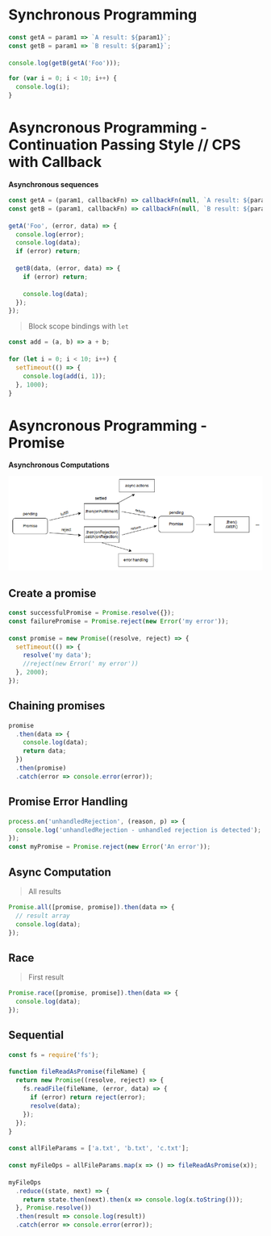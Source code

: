 # Synchronous Programming

```javascript
const getA = param1 => `A result: ${param1}`;
const getB = param1 => `B result: ${param1}`;

console.log(getB(getA('Foo')));
```

```javascript
for (var i = 0; i < 10; i++) {
  console.log(i);
}
```

# Asyncronous Programming - Continuation Passing Style // CPS with Callback

**Asynchronous sequences**

```javascript
const getA = (param1, callbackFn) => callbackFn(null, `A result: ${param1}`);
const getB = (param1, callbackFn) => callbackFn(null, `B result: ${param1}`);

getA('Foo', (error, data) => {
  console.log(error);
  console.log(data);
  if (error) return;

  getB(data, (error, data) => {
    if (error) return;

    console.log(data);
  });
});
```

> Block scope bindings with `let`

```javascript
const add = (a, b) => a + b;

for (let i = 0; i < 10; i++) {
  setTimeout(() => {
    console.log(add(i, 1));
  }, 1000);
}
```

# Asyncronous Programming - Promise

**Asynchronous Computations**

![Promises](promises.png)

## Create a promise

```javascript
const successfulPromise = Promise.resolve({});
const failurePromise = Promise.reject(new Error('my error'));

const promise = new Promise((resolve, reject) => {
  setTimeout(() => {
    resolve('my data');
    //reject(new Error(' my error'))
  }, 2000);
});
```

## Chaining promises

```javascript
promise
  .then(data => {
    console.log(data);
    return data;
  })
  .then(promise)
  .catch(error => console.error(error));
```

## Promise Error Handling

```javascript
process.on('unhandledRejection', (reason, p) => {
  console.log('unhandledRejection - unhandled rejection is detected');
});
const myPromise = Promise.reject(new Error('An error'));
```

## Async Computation

> All results

```javascript
Promise.all([promise, promise]).then(data => {
  // result array
  console.log(data);
});
```

## Race

> First result

```javascript
Promise.race([promise, promise]).then(data => {
  console.log(data);
});
```

## Sequential

```javascript
const fs = require('fs');

function fileReadAsPromise(fileName) {
  return new Promise((resolve, reject) => {
    fs.readFile(fileName, (error, data) => {
      if (error) return reject(error);
      resolve(data);
    });
  });
}

const allFileParams = ['a.txt', 'b.txt', 'c.txt'];

const myFileOps = allFileParams.map(x => () => fileReadAsPromise(x));

myFileOps
  .reduce((state, next) => {
    return state.then(next).then(x => console.log(x.toString()));
  }, Promise.resolve())
  .then(result => console.log(result))
  .catch(error => console.error(error));
```
